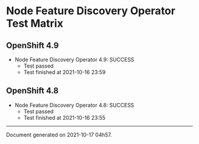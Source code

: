 
Node Feature Discovery Operator Test Matrix
===========================================

OpenShift 4.9
-------------


* Node Feature Discovery Operator 4.9: SUCCESS
  - Test passed
  - Test finished at 2021-10-16 23:59

OpenShift 4.8
-------------


* Node Feature Discovery Operator 4.8: SUCCESS
  - Test passed
  - Test finished at 2021-10-16 23:55


---
Document generated on 2021-10-17 04h57.

